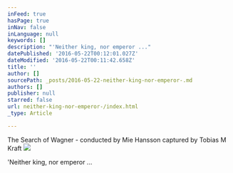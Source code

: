 ```yaml
---
inFeed: true
hasPage: true
inNav: false
inLanguage: null
keywords: []
description: "'Neither king, nor emperor ..."
datePublished: '2016-05-22T00:12:01.027Z'
dateModified: '2016-05-22T00:11:42.658Z'
title: ''
author: []
sourcePath: _posts/2016-05-22-neither-king-nor-emperor-.md
authors: []
publisher: null
starred: false
url: neither-king-nor-emperor-/index.html
_type: Article

---
```

The Search of Wagner - conducted by Mie Hansson captured by Tobias M Kraft
![](https://the-grid-user-content.s3-us-west-2.amazonaws.com/e8dfe90a-97a7-4b66-bf5d-a5731956e571.jpg)

'Neither king, nor emperor ...